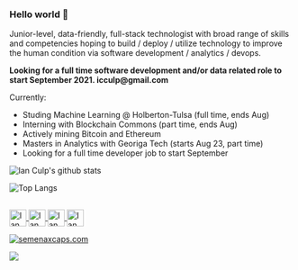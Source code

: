 ### Hello world 👋
Junior-level, data-friendly, full-stack technologist with broad range of skills and competencies hoping to build / deploy / utilize technology to improve the human condition via software development / analytics / devops. 

__Looking for a full time software development and/or data related role to start September 2021. icculp@gmail.com__ 

Currently:
* Studing Machine Learning @ Holberton-Tulsa (full time, ends Aug)
* Interning with Blockchain Commons (part time, ends Aug)
* Actively mining Bitcoin and Ethereum
* Masters in Analytics with Georiga Tech (starts Aug 23, part time)
* Looking for a full time developer job to start September

![Ian Culp's github stats](https://github-readme-stats.vercel.app/api?username=icculp&theme=vue&hide=stars&show_icons=true) 

![Top Langs](https://github-readme-stats.vercel.app/api/top-langs/?username=icculp&theme=vue&show_icons=true&hide=jupyter%20notebook)


<h2 align="left"></h2>
<p align="left">
	<a href="http://ianculp.tech">
		<img align="center" alt="Ian Culp's Website" width="30px" src="https://cdn2.iconfinder.com/data/icons/device-color/512/Untitled-21-512.png" />
	</a>
	<a href="https://github.com/icculp">
		<img align="center" alt="Ian Culp's Github" width="30px" src="https://cdn.jsdelivr.net/npm/simple-icons@v3/icons/github.svg" />
	</a>
	<a href="https://www.linkedin.com/in/ianculp/">
		<img align="center" alt="Ian Culp's Linkedin" width="30px" src="https://cdn.jsdelivr.net/npm/simple-icons@v3/icons/linkedin.svg" />
	</a>
	<a href="mailto:icculp@gmail.com?Subject=Hello%20Ian">
		<img align="center" alt="Ian Culp's Email" width="30px" src="https://cdn.jsdelivr.net/npm/simple-icons@3.4.0/icons/gmail.svg" />
	</a>
</p>




<a href="http://semenaxcaps.com"><img src="http://semenaxcaps.com/count.php?c_style=77&id=1607729109" border="0" alt="semenaxcaps.com"></a><br>

![](https://komarev.com/ghpvc/?username=icculp&color=brightgreen&style=plastic&label=Views)
